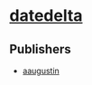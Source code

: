 # [datedelta](https://pypi.org/project/datedelta)



## Publishers
- [aaugustin](https://pypi.org/user/aaugustin)

